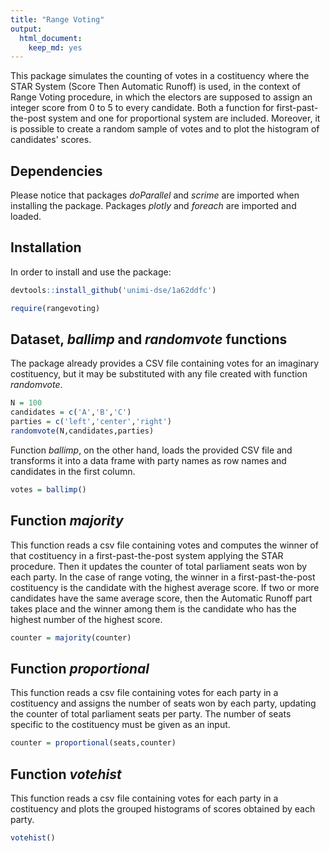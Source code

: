 ```yaml
---
title: "Range Voting"
output: 
  html_document: 
    keep_md: yes
---
```


This package simulates the counting of votes in a costituency where the STAR System (Score Then Automatic Runoff) is used, in the context of Range Voting procedure, in which the electors are supposed to assign an integer score from 0 to 5 to every candidate. Both a function for first-past-the-post system and one for proportional system are included. Moreover, it is possible to create a random sample of votes and to plot the histogram of candidates' scores.

## Dependencies

Please notice that packages _doParallel_ and _scrime_ are imported when installing the package. Packages _plotly_ and _foreach_ are imported and loaded.

## Installation
In order to install and use the package:

```r
devtools::install_github('unimi-dse/1a62ddfc')

require(rangevoting)
```

## Dataset, _ballimp_ and _randomvote_ functions

The package already provides a CSV file containing votes for an imaginary costituency, but it may be substituted with any file created with function _randomvote_. 
```r
N = 100
candidates = c('A','B','C')
parties = c('left','center','right')
randomvote(N,candidates,parties)
```
Function _ballimp_, on the other hand, loads the provided CSV file and transforms it into a data frame with party names as row names and candidates in the first column.
```r
votes = ballimp()
```

## Function _majority_

This function reads a csv file containing votes and computes the winner of that costituency in a first-past-the-post system applying the STAR procedure. Then it updates the counter of total parliament seats won by each party.
In the case of range voting, the winner in a first-past-the-post costituency is the candidate with the highest average score. If two or more candidates have the same average score, then the Automatic Runoff part takes place and the winner among them is the candidate who has the highest number of the highest score.

```r
counter = majority(counter)
```

## Function _proportional_
This function reads a csv file containing votes for each party in a costituency and assigns the number of seats won by each party, updating the counter of total parliament seats per party. The number of seats specific to the costituency must be given as an input.

```r
counter = proportional(seats,counter)
```

## Function _votehist_
This function reads a csv file containing votes for each party in a costituency and plots the grouped histograms of scores obtained by each party.
```r
votehist()
```
